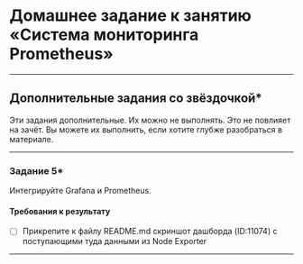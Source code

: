 # Домашнее задание к занятию «Система мониторинга Prometheus»

---
## Дополнительные задания со звёздочкой*
Эти задания дополнительные. Их можно не выполнять. Это не повлияет на зачёт. Вы можете их выполнить, если хотите глубже разобраться в материале.

---
### Задание 5*
Интегрируйте Grafana и Prometheus.

#### Требования к результату
- [ ] Прикрепите к файлу README.md скриншот дашборда (ID:11074) с поступающими туда данными из Node Exporter

---
